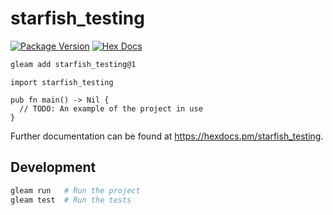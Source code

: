 # starfish_testing

[![Package Version](https://img.shields.io/hexpm/v/starfish_testing)](https://hex.pm/packages/starfish_testing)
[![Hex Docs](https://img.shields.io/badge/hex-docs-ffaff3)](https://hexdocs.pm/starfish_testing/)

```sh
gleam add starfish_testing@1
```
```gleam
import starfish_testing

pub fn main() -> Nil {
  // TODO: An example of the project in use
}
```

Further documentation can be found at <https://hexdocs.pm/starfish_testing>.

## Development

```sh
gleam run   # Run the project
gleam test  # Run the tests
```
